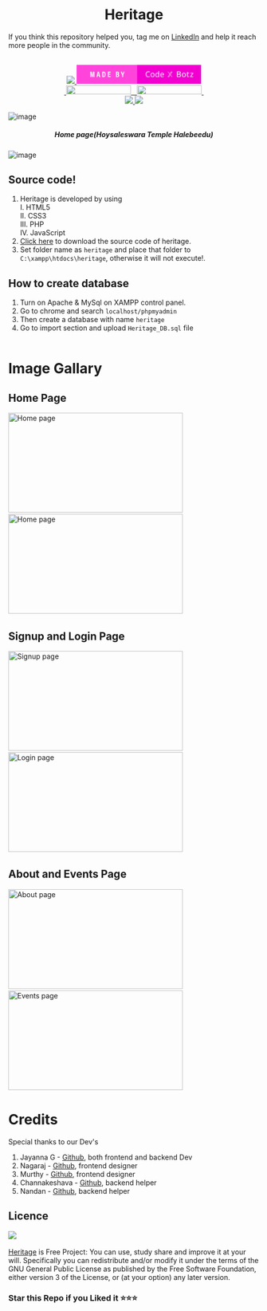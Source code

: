 <h1 align="center">Heritage</h1>

If you think this repository helped you, tag me on <a href="https://www.linkedin.com/in/jayanna-g-3aaa8a259">LinkedIn</a> and help it reach more people in the community. <br><br>

<p align="center">
  <a href="https://www.python.org">
    <img src="http://ForTheBadge.com/images/badges/made-with-python.svg" width ="250">
  </a>
  <a href="https://t.me/CodeXBotz">
    <img src="https://github.com/CodeXBotz/PyrogramGenStr/blob/main/resources/madebycodex-badge.svg" width="250">
  </a><br>
  <a href="https://t.me/CodeXBotz">
    &nbsp;<img src="https://img.shields.io/badge/Code%20%F0%9D%95%8F%20Botz-Channel-blue?style=flat-square&logo=telegram" width="130" height="18">&nbsp;
  </a>
  <a href="https://www.linkedin.com/in/jayanna-g-3aaa8a259">
    &nbsp;<img src="https://img.shields.io/badge/Jayanna%20%G-blue?style=flat-square&logo=linkedin" width="130" height="18">&nbsp;
  </a>
  <br>
  <a href="https://github.com/JayaG-gowda/Heritage/stargazers">
    <img src="https://img.shields.io/github/stars/JayaG-gowda/Heritage?style=social">
  </a>
  <a href="https://github.com/JayaG-gowda/Heritage/fork">
    <img src="https://img.shields.io/github/forks/JayaG-gowda/Heritage?label=Fork&style=social">
  </a>  
</p>

![image](https://github.com/JayaG-gowda/Heritage/assets/119968609/524a8072-d49c-4ed8-94c8-85ba322ac6d4)
<h5 align="center">Home page(Hoysaleswara Temple Halebeedu)</h5>


![image](https://github.com/JayaG-gowda/Heritage/assets/119968609/263a9304-bdff-49fa-8f7e-48547c681dd5)

## Source code!
1. Heritage is developed by using <br>
   I. HTML5<br>
   II. CSS3<br>
   III. PHP<br>
   IV. JavaScript<br>
1. <a href="https://github.com/JayaG-gowda/Heritage/archive/refs/heads/main.zip">Click here</a> to download the source code of heritage.
2. Set folder name as `heritage` and place that folder to `C:\xampp\htdocs\heritage`, otherwise it will not execute!.

## How to create database
1. Turn on Apache & MySql on XAMPP control panel.
2. Go to chrome and search `localhost/phpmyadmin`
3. Then create a database with name `heritage`
4. Go to import section and upload `Heritage_DB.sql` file <br> <br>

# Image Gallary

## Home Page
<img src="https://github.com/JayaG-gowda/Heritage/assets/119968609/524a8072-d49c-4ed8-94c8-85ba322ac6d4" height="200" width="350" title="Home page"> <span>   </span>
<img src="https://github.com/JayaG-gowda/Heritage/assets/119968609/e2300b57-c03c-4a60-b7fa-21a39112439e" height="200" width="350" title="Home page"> 

## Signup and Login Page
<img src="https://github.com/JayaG-gowda/Heritage/assets/119968609/17164fc5-318e-4923-9e26-8e8836e4ec72" height="200" width="350" title="Signup page">
<img src="https://github.com/JayaG-gowda/Heritage/assets/119968609/fa39eac6-4c6e-4f9a-a463-080192a85784" height="200" width="350" title="Login page"> 

## About and Events Page
<img src="https://github.com/JayaG-gowda/Heritage/assets/119968609/509b0fae-950e-4108-b0c0-d6ed3d59160e" height="200" width="350" title="About page"> 
<img src="https://github.com/JayaG-gowda/Heritage/assets/119968609/1b67faf2-a8a7-4413-bc39-9c08c5121228" height="200" width="350" title="Events page"> 

# Credits
Special thanks to our Dev's
1. Jayanna G - <a href="https://github.com/JayaG-gowda">Github</a>, both frontend and backend Dev
2. Nagaraj - <a href="">Github</a>, frontend designer
3. Murthy - <a href="">Github</a>, frontend designer
4. Channakeshava - <a href="">Github</a>, backend helper
5. Nandan - <a href="">Github</a>, backend helper

## Licence

<a href="https://github.com/JayaG-gowda/Heritage/blob/main/LICENSE"><img src="https://camo.githubusercontent.com/b7114f43bc3473adbfc25e0939e754b96456520685aeb58da630537dd08403f9/68747470733a2f2f7777772e676e752e6f72672f67726170686963732f67706c76332d3132377835312e706e67"><a/>

<a href="https://github.com/JayaG-gowda/Heritage">Heritage</a> is Free Project: You can use, study share and improve it at your will. Specifically you can redistribute and/or modify it under the terms of the GNU General Public License as published by the Free Software Foundation, either version 3 of the License, or (at your option) any later version.

<h3>Star this Repo if you Liked it ⭐⭐⭐</h3>



